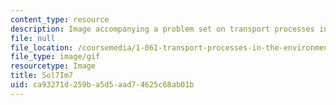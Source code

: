 ```yaml
---
content_type: resource
description: Image accompanying a problem set on transport processes in the environment.
file: null
file_location: /coursemedia/1-061-transport-processes-in-the-environment-fall-2008/ca93271d259ba5d5aad74625c68ab01b_Sol7Im7.gif
file_type: image/gif
resourcetype: Image
title: Sol7Im7
uid: ca93271d-259b-a5d5-aad7-4625c68ab01b
---
```

